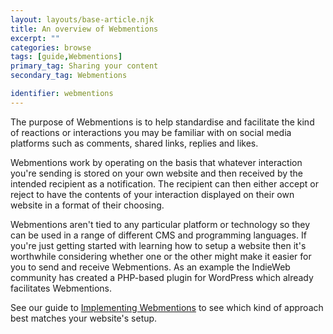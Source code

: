 ```yaml
---
layout: layouts/base-article.njk
title: An overview of Webmentions
excerpt: ""
categories: browse
tags: [guide,Webmentions]
primary_tag: Sharing your content
secondary_tag: Webmentions

identifier: webmentions
---
```

The purpose of Webmentions is to help standardise and facilitate the kind of reactions or interactions you may be familiar with on social media platforms such as comments, shared links, replies and likes.

Webmentions work by operating on the basis that whatever interaction you're sending is stored on your own website and then received by the intended recipient as a notification. The recipient can then either accept or reject to have the contents of your interaction displayed on their own website in a format of their choosing.

Webmentions aren't tied to any particular platform or technology so they can be used in a range of different CMS and programming languages. If you're just getting started with learning how to setup a website then it's worthwhile considering whether one or the other might make it easier for you to send and receive Webmentions. As an example the IndieWeb community has created a PHP-based plugin for WordPress which already facilitates Webmentions.

See our guide to [Implementing Webmentions](/browse/webmentions-details/#implementation) to see which kind of approach best matches your website's setup.